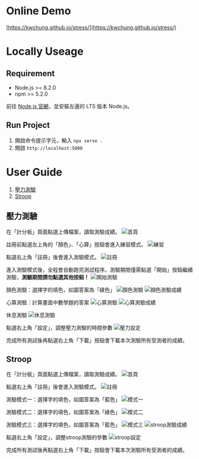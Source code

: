 # Online Demo

[https://kwchung.github.io/stress/](https://kwchung.github.io/stress/)

# Locally Useage

## Requirement

- Node.js >= 8.2.0
- npm >= 5.2.0

前往 [Node.js 官網](https://nodejs.org)，並安裝左邊的 LTS 版本 Node.js。

## Run Project

1. 開啟命令提示字元，輸入 `npx serve .`
2. 開啟 `http://localhost:5000`

# User Guide

1. [壓力測驗](##壓力測驗)
2. [Stroop](##Stroop)

## 壓力測驗

在「計分板」頁面點選上傳檔案，讀取測驗成績。
![首頁](assets/stress_index.png)

註冊前點選左上角的「顏色」、「心算」按鈕會進入練習模式。
![練習](assets/stress_practice.png)

點選右上角「註冊」後會進入測驗模式。
![註冊](assets/stress_register.png)

進入測驗模式後，全程會自動跑完測試程序。測驗期間僅需點選「開始」按鈕繼續測驗，**測驗期間請勿點選其他按鈕！**
![開始測驗](assets/stress_start_test.png)

顏色測驗：選擇字的填色，如圖答案為「綠色」
![顏色測驗](assets/stress_color-2.png)
![顏色測驗成績](assets/stress_color-3.png)

心算測驗：計算畫面中數學題的答案
![心算測驗](assets/stress_calc-2.png)
![心算測驗成績](assets/stress_calc-3.png)

休息測驗
![休息測驗](assets/stress_rest.png)

點選右上角「設定」，調整壓力測驗的時間參數
![壓力設定](assets/stress_setting.png)

完成所有測試後再點選右上角「下載」按鈕會下載本次測驗所有受測者的成績。

## Stroop

在「計分板」頁面點選上傳檔案，讀取測驗成績。
![首頁](assets/stroop_index.png)

點選右上角「註冊」後會進入測驗模式。
![註冊](assets/stroop_register.png)

測驗模式一：選擇字的填色，如圖答案為「藍色」
![模式一](assets/stroop_mode1.png)

測驗模式二：選擇字的填色，如圖答案為「綠色」
![模式二](assets/stroop_mode2.png)

測驗模式三：選擇字的填色，如圖答案為「藍色」
![模式三](assets/stroop_mode3.png)
![stroop測驗成績](assets/stroop_finish.png)

點選右上角「設定」，調整stroop測驗的參數
![stroop設定](assets/stroop_setting.png)

完成所有測試後再點選右上角「下載」按鈕會下載本次測驗所有受測者的成績。
